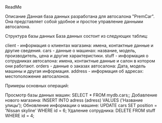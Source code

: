 ReadMe

Описание
Данная база данных разработана для автосалона "PremCar". Она представляет собой удобное и простое управление данными автосалона.

Структура базы данных
База данных состоит из следующих таблиц:

client - информация о клиентах магазина: имена, контактные данные и другие сведения.
cars - данные о машинах: название, модель, производитель, цена и другие характеристики.
stuff - информация о сотрудниках автосалона: имена, контактные данные и салон в котором они работают.
orders - данные о заказах автосалона: Дата, модель машины и другая информация.
address - информация об адресах: местоположение автосалонов.

Примеры основных операций:

Просмотр базы данных машин: SELECT * FROM mydb.cars;;
Добавление нового магазина: INSERT INTO adress (adress) VALUES ('Название улицы');
Обновление информации о машине: UPDATE cars SET position = 'Nissan skyline' WHERE id = 6;
Удаление сотрудника: DELETE FROM stuff WHERE id = 4;